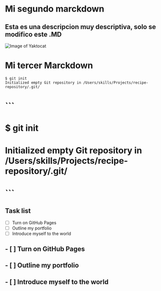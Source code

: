 # <h1> Mi segundo marckdown </h1>

## Esta es una descripcion muy descriptiva, solo se modifico este .MD

![Image of Yaktocat](https://octodex.github.com/images/yaktocat.png)

## <h1> Mi tercer Marckdown </h1>

```
$ git init
Initialized empty Git repository in /Users/skills/Projects/recipe-repository/.git/
```
# ```
# $ git init
# Initialized empty Git repository in /Users/skills/Projects/recipe-repository/.git/
# ```

## <h2> Task list </h2>

- [ ] Turn on GitHub Pages
- [ ] Outline my portfolio
- [ ] Introduce myself to the world

## - [ ] Turn on GitHub Pages
## - [ ] Outline my portfolio
## - [ ] Introduce myself to the world

